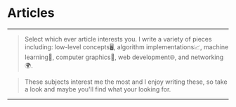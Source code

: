 # Articles
---
> Select which ever article interests you. I write a variety of pieces including: low-level concepts🖥️, algorithm implementations📈, machine learning🤖, computer graphics🎨, web development🌐, and networking🌍.

> These subjects interest me the most and I enjoy writing these, so take a look and maybe you'll find what your looking for.

---